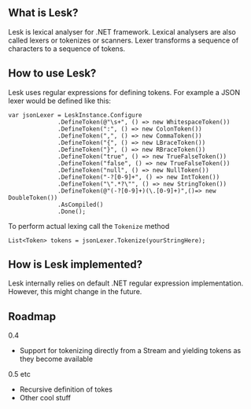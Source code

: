 ## What is Lesk?
Lesk is lexical analyser for .NET framework. Lexical analysers are also called lexers or tokenizes or scanners. Lexer transforms a sequence of characters to a sequence of tokens.

## How to use Lesk?
Lesk uses regular expressions for defining tokens. For example a JSON lexer would be defined like this: 

    var jsonLexer = LeskInstance.Configure
                  .DefineToken(@"\s+", () => new WhitespaceToken())
                  .DefineToken(":", () => new ColonToken())
                  .DefineToken(",", () => new CommaToken())
                  .DefineToken("{", () => new LBraceToken())
                  .DefineToken("}", () => new RBraceToken())
                  .DefineToken("true", () => new TrueFalseToken())
                  .DefineToken("false", () => new TrueFalseToken())
                  .DefineToken("null", () => new NullToken())
                  .DefineToken("-?[0-9]+", () => new IntToken())
                  .DefineToken("\".*?\"", () => new StringToken())
                  .DefineToken(@"(-?[0-9]+)(\.[0-9]+)",()=> new DoubleToken())
                  .AsCompiled()
                  .Done();

To perform actual lexing call the `Tokenize` method 

    List<Token> tokens = jsonLexer.Tokenize(yourStringHere); 

## How is Lesk implemented?
Lesk internally relies on default .NET regular expression implementation. However, this might change in the future.

## Roadmap 
0.4

* Support for tokenizing directly from a Stream and yielding tokens as they become available 

0.5 etc

* Recursive definition of tokes 
* Other cool stuff